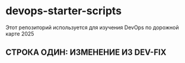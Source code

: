 # devops-starter-scripts
Этот репозиторий используется для изучения DevOps по дорожной карте 2025
## СТРОКА ОДИН: ИЗМЕНЕНИЕ ИЗ DEV-FIX
